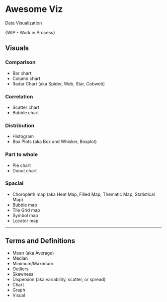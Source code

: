 # Awesome Viz
Data Visualization

{WIP - Work in Process}

## Visuals

### Comparison
* Bar chart
* Column chart
* Radar Chart (aka Spider, Web, Star, Cobweb)

### Correlation
* Scatter chart
* Bubble chart

### Distribution
* Histogram
* Box Plots (aka Box and Whisker, Boxplot) 

### Part to whole
* Pie chart
* Donut chart

### Spacial
* Choropleth map (aka Heat Map, Filled Map, Thematic Map, Statistical Map)
* Bubble map
* Tile Grid map
* Symbol map
* Locator map

------

## Terms and Definitions
* Mean (aka Average)
* Median
* Minimum/Maximum
* Outliers 
* Skewness 
* Dispersion (aka variability, scatter, or spread)
* Chart
* Graph
* Visual

